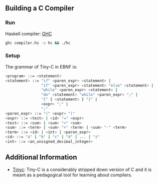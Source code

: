 ## Building a C Compiler

### Run

Haskell compiler: [GHC](https://www.haskell.org/ghc/)
```bash
ghc compiler.hs -o hc && ./hc
```

### Setup

The grammar of Tiny-C in EBNF is:
```bash
<program> ::= <statement>
<statement> ::= "if" <paren_expr> <statement> |
                "if" <paren_expr> <statement> "else" <statement> |
                "while" <paren_expr> <statement> |
                "do" <statement> "while" <paren_expr> ";" |
                "{" { <statement> } "}" |
                <expr> ";" |
                ";"
<paren_expr> ::= "(" <expr> ")"
<expr> ::= <test> | <id> "=" <expr>
<test> ::= <sum> | <sum> "<" <sum>
<sum> ::= <term> | <sum> "+" <term> | <sum> "-" <term>
<term> ::= <id> | <int> | <paren_expr>
<id> ::= "a" | "b" | "c" | "d" | ... | "z"
<int> ::= <an_unsigned_decimal_integer>
```

## Additional Information

- [Tinyc](http://www.iro.umontreal.ca/~felipe/IFT2030-Automne2002/Complements/tinyc.c): Tiny-C is a considerably stripped down version of C and it is meant as a pedagogical tool for learning about compilers.
